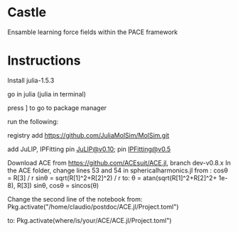 # Castle
Ensamble learning force fields within the PACE framework

# Instructions

Install julia-1.5.3

go in julia (julia in terminal)

press ] to go to package manager

run the following:


registry add https://github.com/JuliaMolSim/MolSim.git

add JuLIP, IPFitting
pin JuLIP@v0.10; pin IPFitting@v0.5

Download ACE from https://github.com/ACEsuit/ACE.jl, branch dev-v0.8.x
In the ACE folder, change lines 53 and 54 in sphericalharmonics.jl from :
	cosθ = R[3] / r
	sinθ = sqrt(R[1]^2+R[2]^2) / r
to:
	θ = atan(sqrt(R[1]^2+R[2]^2+ 1e-8), R[3])
	sinθ, cosθ = sincos(θ)

Change the second line of the notebook from:
  Pkg.activate("/home/claudio/postdoc/ACE.jl/Project.toml")

to:
  Pkg.activate(where/is/your/ACE/ACE.jl/Project.toml")

